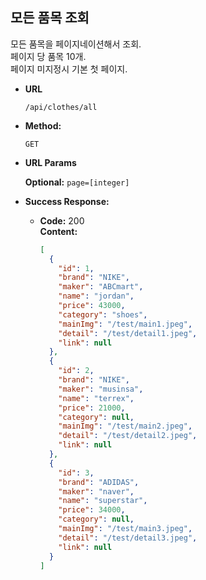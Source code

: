 **모든 품목 조회**
----
모든 품목을 페이지네이션해서 조회.<br/>
페이지 당 품목 10개.<br/>
페이지 미지정시 기본 첫 페이지.

* **URL**

  `/api/clothes/all`

* **Method:**

  `GET`

*  **URL Params**

   **Optional:**
   `page=[integer]`

* **Success Response:**

    * **Code:** 200 <br />
      **Content:** <br/>
      ```json
      [
        {
          "id": 1,
          "brand": "NIKE",
          "maker": "ABCmart",
          "name": "jordan",
          "price": 43000,
          "category": "shoes",
          "mainImg": "/test/main1.jpeg",
          "detail": "/test/detail1.jpeg",
          "link": null
        },
        {
          "id": 2,
          "brand": "NIKE",
          "maker": "musinsa",
          "name": "terrex",
          "price": 21000,
          "category": null,
          "mainImg": "/test/main2.jpeg",
          "detail": "/test/detail2.jpeg",
          "link": null
        },
        {
          "id": 3,
          "brand": "ADIDAS",
          "maker": "naver",
          "name": "superstar",
          "price": 34000,
          "category": null,
          "mainImg": "/test/main3.jpeg",
          "detail": "/test/detail3.jpeg",
          "link": null
        }
      ]
      ```
